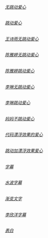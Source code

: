 ###### [无跳动爱心](https://jljx.github.io/Love.html)

###### [跳动爱心](https://jljx.github.io/love.html)

###### [王诗雨无跳动爱心](https://jljx.github.io/hfve.html)

###### [陈雅婷无跳动爱心](https://jljx.github.io/khve.html)

###### [陈雅婷跳动爱心](https://jljx.github.io/ljve.html)

###### [李琳无跳动爱心](https://jljx.github.io/ljx.html)

###### [李琳跳动爱心](https://jljx.github.io/ljjx.html)

###### [妈妈不跳动爱心](https://jljx.github.io/xyh.html)

###### [代码漂浮效果的爱心](https://jljx.github.io/xxxx.html)

###### [跳动加漂浮效果爱心](https://jljx.github.io/mmmm.html)

###### [字幕](https://jljx.github.io/eeee.html)

###### [水波字幕](https://jljx.github.io/uuuu.html)

###### [渐变文字](https://jljx.github.io/gggg.html)

###### [李欣洋字幕](htts://jljx.github.io/oooo.html)

###### [表白](https://jljx.github.io/bbbb.html)

